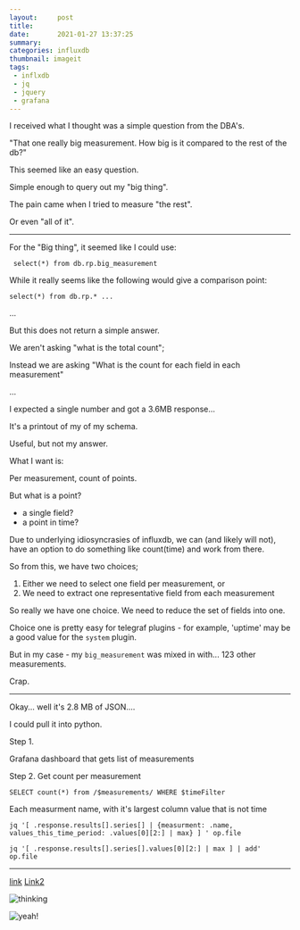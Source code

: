 ```yaml
---
layout:     post
title:      
date:       2021-01-27 13:37:25
summary:    
categories: influxdb
thumbnail: imageit
tags:
 - inflxdb
 - jq
 - jquery
 - grafana
---
```



I received what I thought was a simple question from the DBA's.


"That one really big measurement. How big is it compared to the rest of the db?"


This seemed like an easy question.

Simple enough to query out my "big thing".


The pain came when I tried to measure "the rest".


Or even "all of it".

---

For the "Big thing", it seemed like I could use:

` select(*) from db.rp.big_measurement`

While it really seems like the following would give a comparison point:

` select(*) from db.rp.* ... `

...


But this does not return a simple answer.

We aren't asking "what is the total count";

Instead we are asking "What is the count for each field in each measurement"

...

I expected a single number and got a 3.6MB response...

It's a printout of my of my schema.

Useful, but not my answer.

What I want is:

Per measurement, count of points.


But what is a point?

- a single field?
- a point in time?

Due to underlying idiosyncrasies of influxdb, we can (and likely will not), have
an option to do something like count(time) and work from there.

So from this, we have two choices;

1. Either we need to select one field per measurement, or
2. We need to extract one representative field from each measurement

So really we have one choice. We need to reduce the set of fields into one.



Choice one is pretty easy for telegraf plugins - for example, 'uptime' may be a
good value for the `system` plugin.


But in my case - my `big_measurement` was mixed in with... 123 other measurements.


Crap.

---

Okay... well it's 2.8 MB of JSON....

I could pull it into python.


Step 1.

Grafana dashboard that gets list of measurements


Step 2. Get count per measurement

```
SELECT count(*) from /$measurements/ WHERE $timeFilter
```


Each measurment name, with it's largest column value that is not time

```
jq '[ .response.results[].series[] | {measurment: .name,  values_this_time_period: .values[0][2:] | max} ] ' op.file
```


```
jq '[ .response.results[].series[].values[0][2:] | max ] | add' op.file

```

---

[link][1] [Link2][2]

![thinking](https://emojipedia-us.s3.dualstack.us-west-1.amazonaws.com/thumbs/160/google/241/thinking-face_1f914.png)

![yeah!](https://media.giphy.com/media/RrVzUOXldFe8M/giphy.gif)

[1]: https://grafana.com/
[2]: https://grafana.com/grafana/plugins/pierosavi-imageit-panel
[3]: https://help.github.com/en/enterprise/2.13/user/articles/configuring-a-publishing-source-for-github-pages
